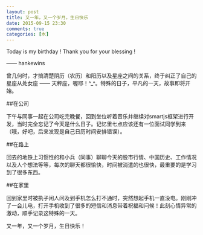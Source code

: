 ```yaml
---
layout: post
title: 又一年，又一个岁月，生日快乐
date: 2015-09-15 23:30
comments: true
categories: [水]
---
```


Today is my birthday ! Thank you for your blessing ! 

—— hankewins

曾几何时，才搞清楚阴历（农历）和阳历以及星座之间的关系，终于纠正了自己的星座从处女座 —— 天秤座，喔耶！^_^。特殊的日子，平凡的一天，故事即将开始。

##在公司

下午与同事一起在公司吃完晚餐，回到坐位听着音乐并继续对smartjs框架进行开发，当时完全忘记了今天是什么日子。记忆里七点应该还有一位面试同学到来（哦，好吧，后来发现是自己日历时间安排错误）。

##在路上

回去的地铁上习惯性的和小兵（同事）聊聊今天的股市行情、中国历史、工作情况以及人个想法等等，每次的聊天都很愉快，时间被消遣的也很快，最重要的是学习到了很多东西。

##在家里

回到家里时被执子闲人问及到手机怎么打不通时，突然想起手机一直没电。刚刚冲了一会儿电，打开手机收到了很多的短信和消息带着祝福和问候！此刻心情异常的激动，顺手记录这特殊的一天。

又一年，又一个岁月，生日快乐！

